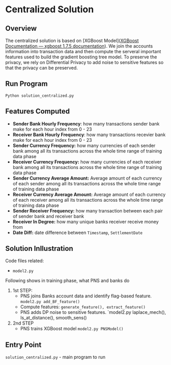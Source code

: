 # Centralized Solution

 ## Overview

The centralized solution is based on [XGBoost Model]([XGBoost Documentation — xgboost 1.7.5 documentation](https://xgboost.readthedocs.io/en/stable/)). We join the accounts information into transaction data and then compute the serveral important features used to build the gradient boosting tree model. To preserve the privacy, we rely on Differential Privacy to add noise to sensitive features so that the privacy can be preserved.

## Run Program

```shell
Python solution_centralized.py
```

## Features Computed

- **Sender Bank Hourly Frequency**: how many transactions sender bank make for each hour index from 0 - 23
- **Receiver Bank Hourly Frequency**: how many transactions recevier bank make for each hour index from 0 - 23
- **Sender Currency Frequency:** how many currencies of each sender bank among all its transactions across the whole time range of training data phase
- **Receiver Currency Frequency:** how many currencies of each receiver bank among all its transactions across the whole time range of training data phase
- **Sender Currency Average Amount:** Average amount of each currency of each sender among all its transactions across the whole time range of training data phase
- **Receiver Currency Average Amount:** Average amount of each currency of each receiver among all its transactions across the whole time range of training data phase
- **Sender Receiver Frequency:** how many transaction between each pair of sender bank and receiver bank
- **Receiver In Degree:** how many unique banks receiver receive money from
- **Date Diff:** date difference between `Timestamp`, `SettlementDate` 



## Solution Inllustration

Code files related:

  - `model2.py`

Following shows in training phase, what PNS and banks do

1. 1st STEP:
   - PNS joins Banks account data and identify flag-based feature. 
     `model2.py add_BF_feature()`<br>
   - Compute features: `generate_feature(), extract_feature()`
   - PNS adds DP noise to sensitive features.  `model2.py laplace_mech(), ls_at_distance(), smooth_sens()
2. 2nd STEP
   - PNS trains XGBoost model  `model2.py PNSModel()`

## Entry Point

`solution_centralized.py` - main program to run